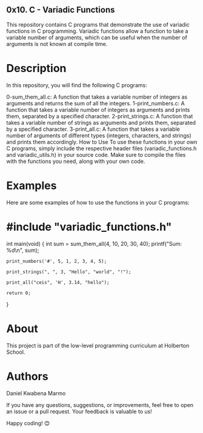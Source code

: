 ## 0x10. C - Variadic Functions

This repository contains C programs that demonstrate the use of variadic functions in C programming. Variadic functions allow a function to take a variable number of arguments, which can be useful when the number of arguments is not known at compile time.

# Description
In this repository, you will find the following C programs:

0-sum_them_all.c: A function that takes a variable number of integers as arguments and returns the sum of all the integers.
1-print_numbers.c: A function that takes a variable number of integers as arguments and prints them, separated by a specified character.
2-print_strings.c: A function that takes a variable number of strings as arguments and prints them, separated by a specified character.
3-print_all.c: A function that takes a variable number of arguments of different types (integers, characters, and strings) and prints them accordingly.
How to Use
To use these functions in your own C programs, simply include the respective header files (variadic_functions.h and variadic_utils.h) in your source code. Make sure to compile the files with the functions you need, along with your own code.

# Examples
Here are some examples of how to use the functions in your C programs:

# #include "variadic_functions.h"

int main(void) {
    int sum = sum_them_all(4, 10, 20, 30, 40);
    printf("Sum: %d\n", sum);

    print_numbers('#', 5, 1, 2, 3, 4, 5);

    print_strings(", ", 3, "Hello", "world", "!");

    print_all("ceis", 'H', 3.14, "hello");
    
    return 0;
}

# About
This project is part of the low-level programming curriculum at Holberton School.

# Authors
Daniel Kwabena Marmo

If you have any questions, suggestions, or improvements, feel free to open an issue or a pull request. Your feedback is valuable to us!

Happy coding! 😊
